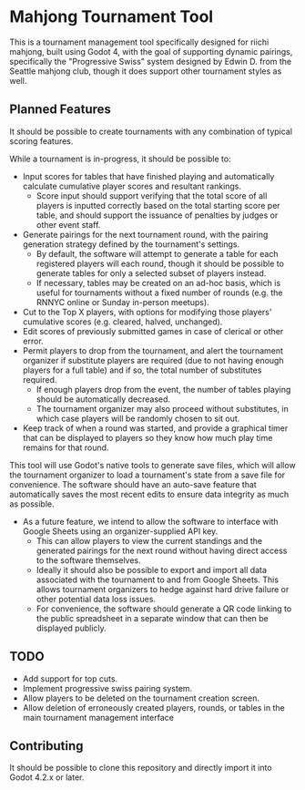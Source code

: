 # Mahjong Tournament Tool

This is a tournament management tool specifically designed for riichi mahjong,
built using Godot 4, with the goal of supporting dynamic pairings, specifically
the "Progressive Swiss" system designed by Edwin D. from the Seattle mahjong
club, though it does support other tournament styles as well.

## Planned Features
It should be possible to create tournaments with any combination of typical
scoring features.

While a tournament is in-progress, it should be possible to:
* Input scores for tables that have finished playing and automatically calculate
  cumulative player scores and resultant rankings.
  * Score input should support verifying that the total score of all players
    is inputted correctly based on the total starting score per table, and
    should support the issuance of penalties by judges or other event staff.
* Generate pairings for the next tournament round, with the pairing generation
  strategy defined by the tournament's settings.
  * By default, the software will attempt to generate a table for each
    registered players will each round, though it should be possible to generate
    tables for only a selected subset of players instead.
  * If necessary, tables may be created on an ad-hoc basis, which is useful for
    tournaments without a fixed number of rounds (e.g. the RNNYC online or
    Sunday in-person meetups).
* Cut to the Top X players, with options for modifying those players' cumulative
  scores (e.g. cleared, halved, unchanged).
* Edit scores of previously submitted games in case of clerical or other error.
* Permit players to drop from the tournament, and alert the tournament organizer
  if substitute players are required (due to not having enough players for a
  full table) and if so, the total number of substitutes required.
  * If enough players drop from the event, the number of tables playing should
    be automatically decreased.
  * The tournament organizer may also proceed without substitutes, in which case
    players will be randomly chosen to sit out.
* Keep track of when a round was started, and provide a graphical timer that
  can be displayed to players so they know how much play time remains for that
  round.

This tool will use Godot's native tools to generate save files, which will allow
the tournament organizer to load a tournament's state from a save file for
convenience. The software should have an auto-save feature that automatically
saves the most recent edits to ensure data integrity as much as possible.
* As a future feature, we intend to allow the software to interface with Google
  Sheets using an organizer-supplied API key.
  * This can allow players to view the current standings and the generated
    pairings for the next round without having direct access to the software
    themselves.
  * Ideally it should also be possible to export and import all data associated
    with the tournament to and from Google Sheets. This allows tournament
    organizers to hedge against hard drive failure or other potential data loss
    issues.
  * For convenience, the software should generate a QR code linking to the
    public spreadsheet in a separate window that can then be displayed publicly.

## TODO
* Add support for top cuts.
* Implement progressive swiss pairing system.
* Allow players to be deleted on the tournament creation screen.
* Allow deletion of erroneously created players, rounds, or tables in the main
  tournament management interface

## Contributing
It should be possible to clone this repository and directly import it into Godot
4.2.x or later.
